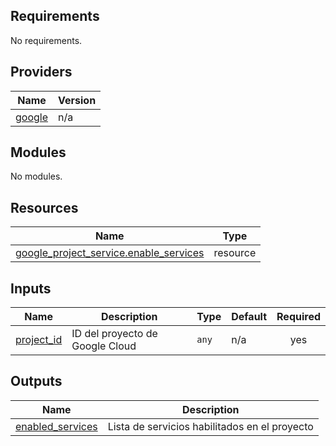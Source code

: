 <!-- BEGIN_TF_DOCS -->
## Requirements

No requirements.

## Providers

| Name | Version |
|------|---------|
| <a name="provider_google"></a> [google](#provider\_google) | n/a |

## Modules

No modules.

## Resources

| Name | Type |
|------|------|
| [google_project_service.enable_services](https://registry.terraform.io/providers/hashicorp/google/latest/docs/resources/project_service) | resource |

## Inputs

| Name | Description | Type | Default | Required |
|------|-------------|------|---------|:--------:|
| <a name="input_project_id"></a> [project\_id](#input\_project\_id) | ID del proyecto de Google Cloud | `any` | n/a | yes |

## Outputs

| Name | Description |
|------|-------------|
| <a name="output_enabled_services"></a> [enabled\_services](#output\_enabled\_services) | Lista de servicios habilitados en el proyecto |
<!-- END_TF_DOCS -->
